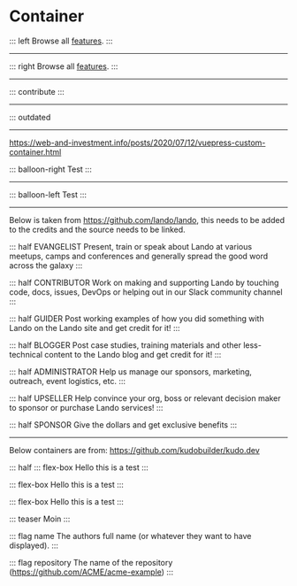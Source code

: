 # Container

::: left
Browse all [features](/features.md "Overview of the documentation updates").
:::

---

::: right
Browse all [features](/features.md "Overview of the documentation updates").
:::

---

::: contribute
:::

---

::: outdated

---

https://web-and-investment.info/posts/2020/07/12/vuepress-custom-container.html


::: balloon-right
Test
:::

---

::: balloon-left
Test
:::

---


Below is taken from https://github.com/lando/lando, this needs to be added to the credits and the source needs to be linked.

::: half EVANGELIST
Present, train or speak about Lando at various meetups, camps and conferences and generally spread the good word across the galaxy
:::

::: half CONTRIBUTOR
Work on making and supporting Lando by touching code, docs, issues, DevOps or helping out in our Slack community channel
:::

::: half GUIDER
Post working examples of how you did something with Lando on the Lando site and get credit for it!
:::

::: half BLOGGER
Post case studies, training materials and other less-technical content to the Lando blog and get credit for it!
:::

::: half ADMINISTRATOR
Help us manage our sponsors, marketing, outreach, event logistics, etc.
:::

::: half UPSELLER
Help convince your org, boss or relevant decision maker to sponsor or purchase Lando services!
:::

::: half SPONSOR
Give the dollars and get exclusive benefits
:::

---

Below containers are from: https://github.com/kudobuilder/kudo.dev

::: half
::: flex-box
Hello this is a test
:::


::: flex-box
Hello this is a test
:::

::: flex-box
Hello this is a test
:::

::: teaser
Moin
:::

::: flag name
The authors full name (or whatever they want to have displayed).
:::

::: flag repository
The name of the repository (https://github.com/ACME/acme-example)
:::